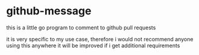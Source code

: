 # github-message

this is a little go program to comment to github pull requests

it is very specific to my use case, therefore i would not recommend anyone using this anywhere
it will be improved if i get additional requirements